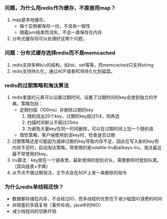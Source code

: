 ### 问题，为什么用redis作为缓存，不直接用map？
1. map是本地缓存，
   - 每个实例都保存一份，不具有一致性
   - 随着jvm结束而消失，不会一直保存在内存
2. 分布式缓存则可以处理好这两个问题。

### 问题：分布式缓存选择redis而不是memcached
1. redis支持多种k/v的结构，如list、set等等，而memcached只支持string
2. redis支持持久化，通过AOF或者RDB持久化到磁盘。

### redis的过期策略和淘汰算法
1. redis里面的元素可以设置过期时间，设置了过期时间的key会放到独立的字典。策略包括：
   - 定期扫描（100ms）并删除过期的key
      1. 随机找出20个key，过期的key超过1/4，则再选
      2. 扫描时间默认不超过25ms
      3. 为避免大量key在同一时间删除，可以在过期时间上加一个随机值
   - 惰性策略，客户端使用到该key时，检查是否过期
2. 过期策略还是可能因为漏掉过期的key导致内存不足，因此在写入新的key但内存不足时，启动淘汰策略，常使用的是volatile-lru和allkeys-lru，淘汰最近最不常使用的key。
3. lru算法：key放在一个链表里，最新使用的放到对头，需要删除时放到队尾。（双向链表+字典）
4. 从节点不做过期淘汰，主节点会在AOF上发一条删除的指令

### 为什么redis单线程还快？
- 数据都存储在内存，不会经过IO，而多线程的优势在于减少磁盘IO浪费的时间
- 非阻塞的多路复用（事件轮询，java中的NIO）
- 减少线程间的切换开销

